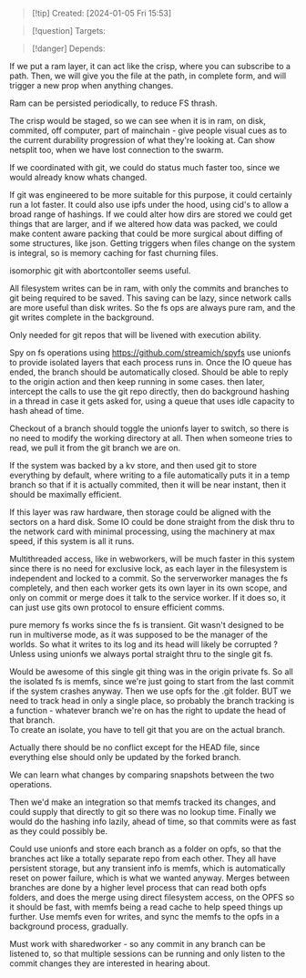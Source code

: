 
>[!tip] Created: [2024-01-05 Fri 15:53]

>[!question] Targets: 

>[!danger] Depends: 

If we put a ram layer, it can act like the crisp, where you can subscribe to a path.
Then, we will give you the file at the path, in complete form, and will trigger a new prop when anything changes.

Ram can be persisted periodically, to reduce FS thrash.

The crisp would be staged, so we can see when it is in ram, on disk, commited, off computer, part of mainchain - give people visual cues as to the current durability progression of what they're looking at.  Can show netsplit too, when we have lost connection to the swarm.

If we coordinated with git, we could do status much faster too, since we would already know whats changed.

If git was engineered to be more suitable for this purpose, it could certainly run a lot faster.  It could also use ipfs under the hood, using cid's to allow a broad range of hashings.  If we could alter how dirs are stored we could get things that are larger, and if we altered how data was packed, we could make content aware packing that could be more surgical about diffing of some structures, like json.  Getting triggers when files change on the system is integral, so is memory caching for fast churning files.

isomorphic git with abortcontoller seems useful.

All filesystem writes can be in ram, with only the commits and branches to git being required to be saved.  This saving can be lazy, since network calls are more useful than disk writes.  So the fs ops are always pure ram, and the git writes complete in the background.

Only needed for git repos that will be livened with execution ability.

Spy on fs operations using https://github.com/streamich/spyfs
use unionfs to provide isolated layers that each process runs in.  Once the IO queue has ended, the branch should be automatically closed.  Should be able to reply to the origin action and then keep running in some cases.
then later, intercept the calls to use the git repo directly, then do background hashing in a thread in case it gets asked for, using a queue that uses idle capacity to hash ahead of time.

Checkout of a branch should toggle the unionfs layer to switch, so there is no need to modify the working directory at all.  Then when someone tries to read, we pull it from the git branch we are on.

If the system was backed by a kv store, and then used git to store everything by default, where writing to a file automatically puts it in a temp branch so that if it is actually commited, then it will be near instant, then it should be maximally efficient.

If this layer was raw hardware, then storage could be aligned with the sectors on a hard disk.  Some IO could be done straight from the disk thru to the network card with minimal processing, using the machinery at max speed, if this system is all it runs.

Multithreaded access, like in webworkers, will be much faster in this system since there is no need for exclusive lock, as each layer in the filesystem is independent and locked to a commit.
So the serverworker manages the fs completely, and then each worker gets its own layer in its own scope, and only on commit or merge does it talk to the service worker.  If it does so, it can just use gits own protocol to ensure efficient comms.

pure memory fs works since the fs is transient.  Git wasn't designed to be run in multiverse mode, as it was supposed to be the manager of the worlds.  So what it writes to its log and its head will likely be corrupted ?  Unless using unionfs we always portal straight thru to the single git fs.

Would be awesome of this single git thing was in the origin private fs.
So all the isolated fs is memfs, since we're just going to start from the last commit if the system crashes anyway.  Then we use opfs for the .git folder.
BUT we need to track head in only a single place, so probably the branch tracking is a function - whatever branch we're on has the right to update the head of that branch.  
To create an isolate, you have to tell git that you are on the actual branch.

Actually there should be no conflict except for the HEAD file, since everything else should only be updated by the forked branch.

We can learn what changes by comparing snapshots between the two operations.

Then we'd make an integration so that memfs tracked its changes, and could supply that directly to git so there was no lookup time.  Finally we would do the hashing info lazily, ahead of time, so that commits were as fast as they could possibly be.

Could use unionfs and store each branch as a folder on opfs, so that the branches act like a totally separate repo from each other.  They all have persistent storage, but any transient info is memfs, which is automatically reset on power failure, which is what we wanted anyway.  Merges between branches are done by a higher level process that can read both opfs folders, and does the merge using direct filesystem access, on the OPFS so it should be fast, with memfs being a read cache to help speed things up further.  Use memfs even for writes, and sync the memfs to the opfs in a background process, gradually.

Must work with sharedworker - so any commit in any branch can be listened to, so that multiple sessions can be running and only listen to the commit changes they are interested in hearing about.